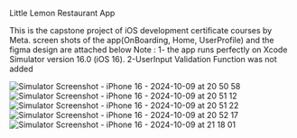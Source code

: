 Little Lemon Restaurant App

This is the capstone project of iOS development certificate courses by Meta. screen shots of the app(OnBoarding, Home, UserProfile) and the figma design are attached below
Note : 1- the app runs perfectly on Xcode Simulator version 16.0 (iOS 16). 
        2-UserInput Validation Function was not added
        
![Simulator Screenshot - iPhone 16 - 2024-10-09 at 20 50 58](https://github.com/user-attachments/assets/d52a399a-ab5c-402c-8b92-800af1a9e4ce)
![Simulator Screenshot - iPhone 16 - 2024-10-09 at 20 51 12](https://github.com/user-attachments/assets/0e9985c3-6e26-48a7-9b2c-ef82ab086e45)
![Simulator Screenshot - iPhone 16 - 2024-10-09 at 20 51 22](https://github.com/user-attachments/assets/3094fd7b-c2f1-4724-917a-3d82b33267e4)
![Simulator Screenshot - iPhone 16 - 2024-10-09 at 20 52 17](https://github.com/user-attachments/assets/225577f8-d0d6-4cfc-82ad-4ed7c45a204c)
![Simulator Screenshot - iPhone 16 - 2024-10-09 at 21 18 01](https://github.com/user-attachments/assets/7e6b4d3c-be31-438b-ab23-7abcce0fb2b9)
